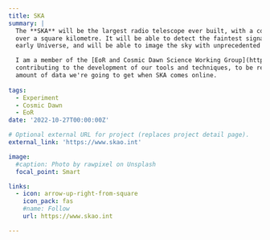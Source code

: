```yaml
---
title: SKA
summary: |
  The **SKA** will be the largest radio telescope ever built, with a collecting area of
  over a square kilometre. It will be able to detect the faintest signals from the
  early Universe, and will be able to image the sky with unprecedented resolution.

  I am a member of the [EoR and Cosmic Dawn Science Working Group](https://www.skao.int/en/science-users/science-working-groups/106/epoch-reionization),
  contributing to the development of our tools and techniques, to be ready for the insane
  amount of data we're going to get when SKA comes online.
    
tags:
  - Experiment
  - Cosmic Dawn
  - EoR
date: '2022-10-27T00:00:00Z'

# Optional external URL for project (replaces project detail page).
external_link: 'https://www.skao.int'

image:
  #caption: Photo by rawpixel on Unsplash
  focal_point: Smart

links:
  - icon: arrow-up-right-from-square
    icon_pack: fas
    #name: Follow
    url: https://www.skao.int

---
```




